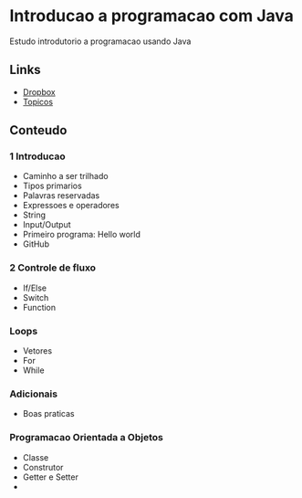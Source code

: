 # Introducao a programacao com Java

Estudo introdutorio a programacao usando Java


## Links

- [Dropbox](https://www.dropbox.com/sh/ie26kj1pglgp2l1/AADq20UOEjw-Ft6npa0HP1t-a?dl=0)  
- [Topicos](https://www.udemy.com/course/java-se-programming/)

## Conteudo

### 1 Introducao
- Caminho a ser trilhado  
- Tipos primarios  
- Palavras reservadas  
- Expressoes e operadores
- String
- Input/Output
- Primeiro programa: Hello world  
- GitHub  

### 2 Controle de fluxo
- If/Else  
- Switch  
- Function  

### Loops
- Vetores  
- For  
- While  

### Adicionais
- Boas praticas  

### Programacao Orientada a Objetos
- Classe  
- Construtor  
- Getter e Setter  
- 

